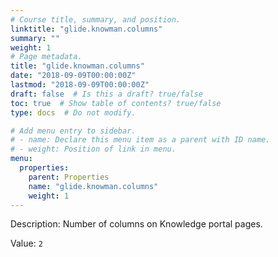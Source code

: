 ```yaml
---
# Course title, summary, and position.
linktitle: "glide.knowman.columns"
summary: ""
weight: 1
# Page metadata.
title: "glide.knowman.columns"
date: "2018-09-09T00:00:00Z"
lastmod: "2018-09-09T00:00:00Z"
draft: false  # Is this a draft? true/false
toc: true  # Show table of contents? true/false
type: docs  # Do not modify.

# Add menu entry to sidebar.
# - name: Declare this menu item as a parent with ID name.
# - weight: Position of link in menu.
menu:
  properties:
    parent: Properties
    name: "glide.knowman.columns"
    weight: 1
---
```


Description: Number of columns on Knowledge portal pages.


Value: `2`